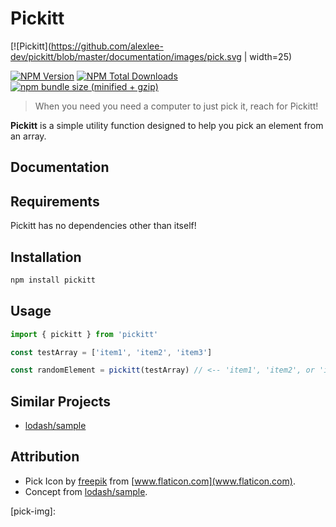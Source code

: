 # Pickitt

[![Pickitt](https://github.com/alexlee-dev/pickitt/blob/master/documentation/images/pick.svg | width=25)

[![NPM Version][npm-image]][npm-url]     [![NPM Total Downloads][npm-downloads]][npm-url]     [![npm bundle size (minified + gzip)][size-image]][npm-url]

> When you need you need a computer to just pick it, reach for Pickitt!

**Pickitt** is a simple utility function designed to help you pick an element from an array.

## Documentation
[](www.pickitt.netlify.com)

## Requirements
Pickitt has no dependencies other than itself!

## Installation
```sh
npm install pickitt
```

## Usage
```js
import { pickitt } from 'pickitt'

const testArray = ['item1', 'item2', 'item3']

const randomElement = pickitt(testArray) // <-- 'item1', 'item2', or 'item3'
```

## Similar Projects
- [lodash/sample](https://www.npmjs.com/package/lodash.sample)

## Attribution
- Pick Icon by [freepik](http://www.freepik.com) from [www.flaticon.com](www.flaticon.com).
- Concept from [lodash/sample](https://www.npmjs.com/package/lodash.sample).

<!-- Markdown link & img dfn's -->
[npm-image]: https://img.shields.io/npm/v/pickitt.svg
[npm-downloads]: https://img.shields.io/npm/dt/pickitt.svg
[npm-url]: https://www.npmjs.com/package/pickitt
[size-image]: https://img.shields.io/bundlephobia/minzip/pickitt.svg
[pick-img]: 
